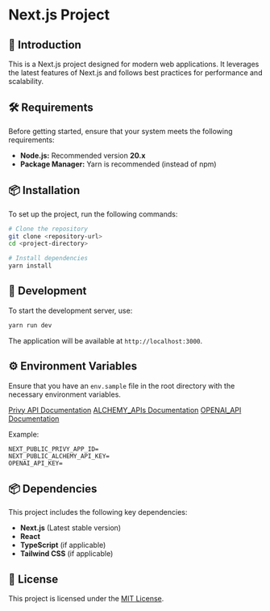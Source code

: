 # Next.js Project

## 🚀 Introduction

This is a Next.js project designed for modern web applications. It leverages the latest features of Next.js and follows best practices for performance and scalability.

## 🛠 Requirements

Before getting started, ensure that your system meets the following requirements:

- **Node.js:** Recommended version **20.x**
- **Package Manager:** Yarn is recommended (instead of npm)

## 📦 Installation

To set up the project, run the following commands:

```sh
# Clone the repository
git clone <repository-url>
cd <project-directory>

# Install dependencies
yarn install
```

## 🔧 Development

To start the development server, use:

```sh
yarn run dev
```

The application will be available at `http://localhost:3000`.

## ⚙️ Environment Variables

Ensure that you have an `env.sample` file in the root directory with the necessary environment variables.

[Privy API Documentation](https://nextjs.org/docs/basic-features/environment-variables)
[ALCHEMY_APIs Documentation](https://nextjs.org/docs/basic-features/environment-variables)
[OPENAI_API Documentation](https://nextjs.org/docs/basic-features/environment-variables)

Example:

```env
NEXT_PUBLIC_PRIVY_APP_ID=
NEXT_PUBLIC_ALCHEMY_API_KEY=
OPENAI_API_KEY=
```


## 📦 Dependencies

This project includes the following key dependencies:

- **Next.js** (Latest stable version)
- **React**
- **TypeScript** (if applicable)
- **Tailwind CSS** (if applicable)



## 📜 License

This project is licensed under the [MIT License](LICENSE).


